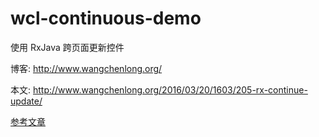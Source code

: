 # wcl-continuous-demo
使用 RxJava 跨页面更新控件

博客: http://www.wangchenlong.org/

本文: http://www.wangchenlong.org/2016/03/20/1603/205-rx-continue-update/

[参考文章](http://www.wangchenlong.org/2016/03/20/1603/205-rx-continue-update/)
